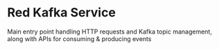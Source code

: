 # Red Kafka Service
Main entry point handling HTTP requests and Kafka topic management, along with APIs for consuming & producing events 
